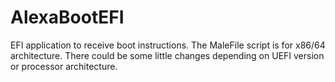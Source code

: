 # AlexaBootEFI

EFI application to receive boot instructions.
The MaleFile script is for x86/64 architecture.
There could be some little changes 
depending on UEFI version or processor 
architecture.
